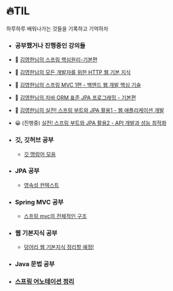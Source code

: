 # 🔥TIL
하루하루 배워나가는 것들을 기록하고 기억하자 
- ### 공부했거나 진행중인 강의들 
-  📌 [김영한님의 스프링 핵심원리-기본편](https://www.inflearn.com/course/%EC%8A%A4%ED%94%84%EB%A7%81-%ED%95%B5%EC%8B%AC-%EC%9B%90%EB%A6%AC-%EA%B8%B0%EB%B3%B8%ED%8E%B8/dashboard)
-  📌 [김영한님의 모든 개발자를 위한 HTTP 웹 기본 지식](https://www.inflearn.com/course/http-%EC%9B%B9-%EB%84%A4%ED%8A%B8%EC%9B%8C%ED%81%AC/dashboard)
-  📌 [김영한님의 스프링 MVC 1편 - 백엔드 웹 개발 핵심 기술](https://www.inflearn.com/course/%EC%8A%A4%ED%94%84%EB%A7%81-mvc-1)
-  📌 [김영한님의 자바 ORM 표준 JPA 프로그래밍 - 기본편](https://www.inflearn.com/course/ORM-JPA-Basic/dashboard)
-  📌 [김영한님의 실전! 스프링 부트와 JPA 활용1 - 웹 애플리케이션 개발](https://www.inflearn.com/course/%EC%8A%A4%ED%94%84%EB%A7%81%EB%B6%80%ED%8A%B8-JPA-%ED%99%9C%EC%9A%A9-1/dashboard)<br>
- 😀 (진행중) [실전! 스프링 부트와 JPA 활용2 - API 개발과 성능 최적화](https://www.inflearn.com/course/%EC%8A%A4%ED%94%84%EB%A7%81%EB%B6%80%ED%8A%B8-JPA-API%EA%B0%9C%EB%B0%9C-%EC%84%B1%EB%8A%A5%EC%B5%9C%EC%A0%81%ED%99%94/dashboard)
- ### 깃, 깃허브 공부
  - [깃 명렁어 모음](https://github.com/jemin0312/TIL/blob/main/Git%2CGithub%20%EA%B3%B5%EB%B6%80/%EA%B9%83%20%EC%82%AC%EC%9A%A9%EB%B2%95.md)
- ### JPA 공부 
  - [영속성 컨텍스트](https://github.com/jemin0312/TIL/blob/main/JPA%20%EA%B3%B5%EB%B6%80/%EC%98%81%EC%86%8D%EC%84%B1%20%EC%BB%A8%ED%85%8D%EC%8A%A4%ED%8A%B8.md)
- ### Spring MVC 공부 
  - [스프링 mvc의 전체적인 구조](https://github.com/jemin0312/TIL/blob/main/%EC%8A%A4%ED%94%84%EB%A7%81%20MVC%20%EA%B3%B5%EB%B6%80/mvc%20%EA%B5%AC%EC%A1%B0.md)

- ### 웹 기본지식 공부 
  - [덩어리 웹 기본지식 정리할 예정!](https://github.com/jemin0312/TIL/blob/main/%EC%9B%B9%20%EA%B8%B0%EB%B3%B8%EC%A7%80%EC%8B%9D/%EB%8D%A9%EC%96%B4%EB%A6%AC%20%EC%9B%B9%20%EA%B8%B0%EB%B3%B8%EC%A7%80%EC%8B%9D.md)
- ### Java 문법 공부 

- ### [스프링 어노테이션 정리](https://github.com/jemin0312/TIL/tree/main/Annotation)

